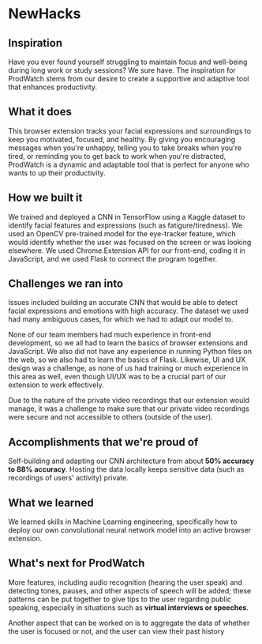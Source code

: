 # NewHacks

## Inspiration
Have you ever found yourself struggling to maintain focus and well-being during long work or study sessions? We sure have. The inspiration for ProdWatch stems from our desire to create a supportive and adaptive tool that enhances productivity. 

## What it does

This browser extension tracks your facial expressions and surroundings to keep you motivated, focused, and healthy. By giving you encouraging messages when you're unhappy, telling you to take breaks when you're tired, or reminding you to get back to work when you're distracted, ProdWatch is a dynamic and adaptable tool that is perfect for anyone who wants to up their productivity. 


## How we built it

We trained and deployed a CNN in TensorFlow using a Kaggle dataset to identify facial features and expressions (such as fatigure/tiredness). 
We used an OpenCV pre-trained model for the eye-tracker feature, which would identify whether the user was focused on the screen or was looking elsewhere. 
We used Chrome.Extension API for our front-end, coding it in JavaScript, and we used Flask to connect the program together. 

## Challenges we ran into

Issues included building an accurate CNN that would be able to detect facial expressions and emotions with high accuracy. The dataset we used had many ambiguous cases, for which we had to adapt our model to. 

None of our team members had much experience in front-end development, so we all had to learn the basics of browser extensions and JavaScript. We also did not have any experience in running Python files on the web, so we also had to learn the basics of Flask. Likewise, UI and UX design was a challenge, as none of us had training or much experience in this area as well, even though UI/UX was to be a crucial part of our extension to work effectively. 

Due to the nature of the private video recordings that our extension would manage, it was a challenge to make sure that our private video recordings were secure and not accessible to others (outside of the user). 



## Accomplishments that we're proud of

Self-building and adapting our CNN architecture from about **50% accuracy to 88% accuracy**. 
Hosting the data locally keeps sensitive data (such as recordings of users' activity) private. 


## What we learned

We learned skills in Machine Learning engineering, specifically how to deploy our own convolutional neural network model into an active browser extension. 


## What's next for ProdWatch

More features, including audio recognition (hearing the user speak) and detecting tones, pauses, and other aspects of speech will be added; these patterns can be put together to give tips to the user regarding public speaking, especially in situations such as **virtual interviews or speeches**. 

Another aspect that can be worked on is to aggregate the data of whether the user is focused or not, and the user can view their past history 

